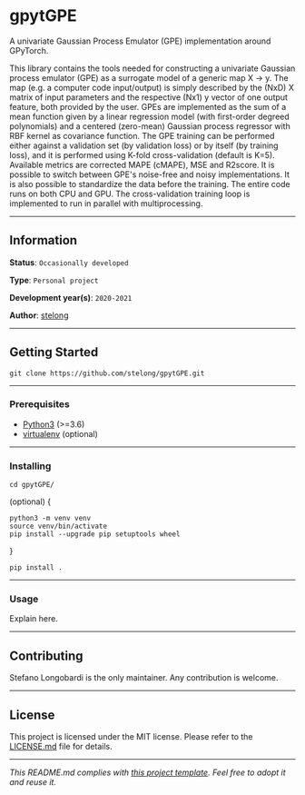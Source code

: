 # gpytGPE

A univariate Gaussian Process Emulator (GPE) implementation around GPyTorch.

This library contains the tools needed for constructing a univariate Gaussian process emulator (GPE) as a surrogate model of a generic map X -> y. The map (e.g. a computer code input/output) is simply described by the (NxD) X matrix of input parameters and the respective (Nx1) y vector of one output feature, both provided by the user. GPEs are implemented as the sum of a mean function given by a linear regression model (with first-order degreed polynomials) and a centered (zero-mean) Gaussian process regressor with RBF kernel as covariance function. The GPE training can be performed either against a validation set (by validation loss) or by itself (by training loss), and it is performed using K-fold cross-validation (default is K=5). Available metrics are corrected MAPE (cMAPE), MSE and R2score. It is possible to switch between GPE's noise-free and noisy implementations. It is also possible to standardize the data before the training. The entire code runs on both CPU and GPU. The cross-validation training loop is implemented to run in parallel with multiprocessing.

---
## Information

**Status**: `Occasionally developed`

**Type**: `Personal project`

**Development year(s)**: `2020-2021`

**Author**: [stelong](https://github.com/stelong)

---
## Getting Started

```
git clone https://github.com/stelong/gpytGPE.git
```

---
### Prerequisites

* [Python3](https://www.python.org/) (>=3.6)
* [virtualenv](https://pypi.org/project/virtualenv/) (optional)

---
### Installing

```
cd gpytGPE/
```

(optional) {
```
python3 -m venv venv
source venv/bin/activate
pip install --upgrade pip setuptools wheel
```
}

```
pip install .
```

---
### Usage

Explain here.


---
## Contributing

Stefano Longobardi is the only maintainer. Any contribution is welcome.

---
## License

This project is licensed under the MIT license.
Please refer to the [LICENSE.md](LICENSE.md) file for details.

---
*This README.md complies with [this project template](
https://github.com/ShadowTemplate/project-template). Feel free to adopt it
and reuse it.*